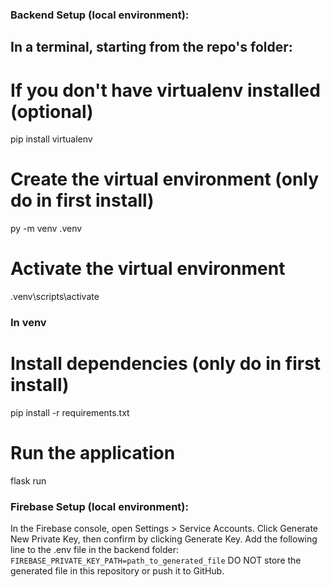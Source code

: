 ### Backend Setup (local environment):

## In a terminal, starting from the repo's folder:
# If you don't have virtualenv installed (optional)
pip install virtualenv

# Create the virtual environment (only do in first install)
py -m venv .venv

# Activate the virtual environment
.venv\scripts\activate

### In venv
# Install dependencies (only do in first install)
pip install -r requirements.txt 

# Run the application
flask run

### Firebase Setup (local environment):
In the Firebase console, open Settings > Service Accounts.
Click Generate New Private Key, then confirm by clicking Generate Key.
Add the following line to the .env file in the backend folder:
```FIREBASE_PRIVATE_KEY_PATH=path_to_generated_file```
DO NOT store the generated file in this repository or push it to GitHub.